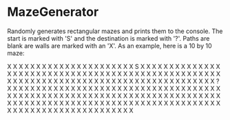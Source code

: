 # MazeGenerator
Randomly generates rectangular mazes and prints them to the console.
The start is marked with 'S' and the destination is marked with '?'. Paths are blank are walls are marked with an 'X'.
As an example, here is a 10 by 10 maze:

X X X X X X X X X X X X X X X X X X X X X
X S     X       X                       X
X X X   X   X   X   X X X X X X X X X   X
X   X       X   X   X               X   X
X   X X X X X   X   X   X X X X X X X   X
X           X       X                   X
X X X   X   X X X X X   X X X X X X X X X
X       X           X   X   X           X
X   X X X X X X X   X   X   X   X X X   X
X   X ?         X   X   X           X   X
X   X X X   X X X   X   X X X X X X X   X
X   X       X       X       X       X   X
X   X   X X X   X X X X X   X   X   X   X
X   X       X   X       X   X   X       X
X   X   X   X   X   X   X   X   X X X X X
X   X   X   X       X   X   X           X
X   X X X   X X X X X   X   X X X X X   X
X       X               X           X   X
X   X   X X X X X X X X X X X X X   X   X
X   X                                   X
X X X X X X X X X X X X X X X X X X X X X
